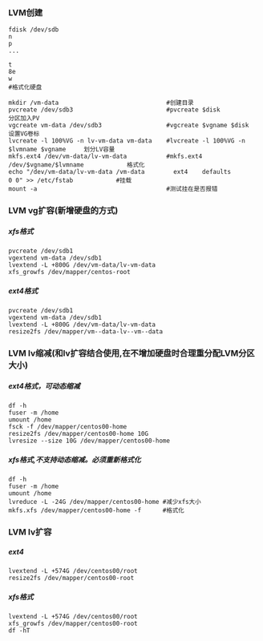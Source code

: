 

### LVM创建

```
fdisk /dev/sdb
n
p
...

t
8e
w
#格式化硬盘

mkdir /vm-data								#创建目录
pvcreate /dev/sdb3							#pvcreate $disk  							分区加入PV
vgcreate vm-data /dev/sdb3					#vgcreate $vgname $disk  					设置VG卷标
lvcreate -l 100%VG -n lv-vm-data vm-data	#lvcreate -l 100%VG -n $lvmname $vgname  	划分LV容量
mkfs.ext4 /dev/vm-data/lv-vm-data			#mkfs.ext4 /dev/$vgname/$lvmname			格式化
echo "/dev/vm-data/lv-vm-data /vm-data        ext4    defaults        0 0" >> /etc/fstab			#挂载
mount -a 									#测试挂在是否报错
```

### LVM vg扩容(新增硬盘的方式)

##### xfs格式
```
pvcreate /dev/sdb1
vgextend vm-data /dev/sdb1 
lvextend -L +800G /dev/vm-data/lv-vm-data 
xfs_growfs /dev/mapper/centos-root
```
##### ext4格式
```
pvcreate /dev/sdb1
vgextend vm-data /dev/sdb1 
lvextend -L +800G /dev/vm-data/lv-vm-data
resize2fs /dev/mapper/vm--data-lv--vm--data
```

### LVM lv缩减(和lv扩容结合使用,在不增加硬盘时合理重分配LVM分区大小)

##### ext4格式，可动态缩减

```
df -h
fuser -m /home
umount /home
fsck -f /dev/mapper/centos00-home
resize2fs /dev/mapper/centos00-home 10G
lvresize --size 10G /dev/mapper/centos00-home
```
##### xfs格式,不支持动态缩减。必须重新格式化

```
df -h
fuser -m /home
umount /home
lvreduce -L -24G /dev/mapper/centos00-home #减少xfs大小
mkfs.xfs /dev/mapper/centos00-home -f      #格式化
```

### LVM lv扩容

##### ext4
```
lvextend -L +574G /dev/centos00/root
resize2fs /dev/mapper/centos00-root
```

##### xfs格式
```
lvextend -L +574G /dev/centos00/root
xfs_growfs /dev/mapper/centos00-root
df -hT
```

